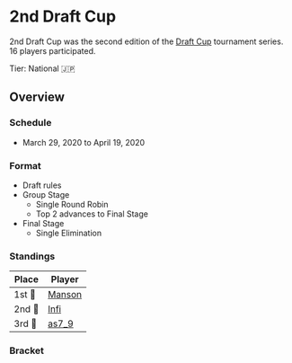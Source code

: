 # 2nd Draft Cup

2nd Draft Cup was the second edition of the [Draft Cup](jpdraftmain.md) tournament series.
16 players participated.

Tier: National :jp:

## Overview

### Schedule
- March 29, 2020 to April 19, 2020

### Format
- Draft rules
- Group Stage
    - Single Round Robin
    - Top 2 advances to Final Stage
- Final Stage
    - Single Elimination

### Standings

|Place|Player|
|-|-|
|1st :1st_place_medal:| [Manson](../../players/japanese/manson.md) |
|2nd :2nd_place_medal:| [Infi](../../players/japanese/infi.md) |
|3rd :3rd_place_medal:| [as7_9](../../players/japanese/as7_9.md) |

### Bracket